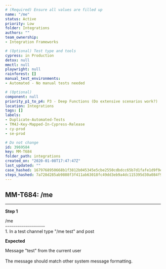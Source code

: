 ```yaml
---
# (Required) Ensure all values are filled up
name: "/me"
status: Active
priority: Low
folder: Integrations
authors: ""
team_ownership: 
- Integration Frameworks

# (Optional) Test type and tools
cypress: in Production
detox: null
mmctl: null
playwright: null
rainforest: []
manual_test_environments: 
- Automated - No manual tests needed

# (Optional)
component: null
priority_p1_to_p4: P3 - Deep Functions (Do extensive scenarios work?)
location: Integrations
tags: []
labels: 
- Duplicate-Automated-Tests
- TM4J-Key-Mapped-In-Cypress-Release
- cy-prod
- se-prod

# Do not change
id: 3969584
key: MM-T684
folder_path: integrations
created_on: "2020-01-08T17:47:47Z"
last_updated: ""
case_hashed: 1679768950668b1f3812b045345e5cbe2550cdbdcc65b7d1fafe1d9f9e9876d6211f76f3a28b67bdd4730fcd91f75b9a
steps_hashed: 7a728d285ab9808f3f411ab63018fc49dd3eb9a4dc115395d30a084f9f5fda7ae6d60b5a7bb9e9221c703b9c5f722fa1
---
```


## MM-T684: /me

---

**Step 1**

/me\
\--------------------\
1\. In a test channel type "/me test" and post

**Expected**

Message "test" from the current user\
\
The message should match other system message formatting.
